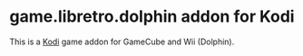 # game.libretro.dolphin addon for Kodi

This is a [Kodi](http://kodi.tv) game addon for GameCube and Wii (Dolphin).


